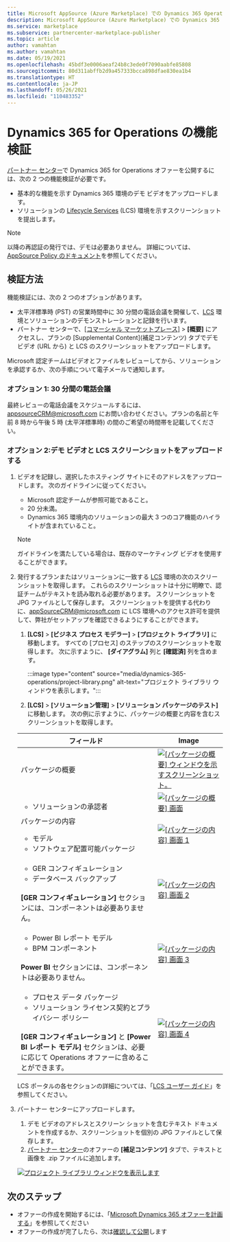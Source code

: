```yaml
---
title: Microsoft AppSource (Azure Marketplace) での Dynamics 365 Operations オファーの機能検証
description: Microsoft AppSource (Azure Marketplace) での Dynamics 365 Operations オファーの機能検証。
ms.service: marketplace
ms.subservice: partnercenter-marketplace-publisher
ms.topic: article
author: vamahtan
ms.author: vamahtan
ms.date: 05/19/2021
ms.openlocfilehash: 45bdf3e0006aeaf24b8c3ede0f7090aabfe85808
ms.sourcegitcommit: 80d311abffb2d9a457333bcca898dfae830ea1b4
ms.translationtype: HT
ms.contentlocale: ja-JP
ms.lasthandoff: 05/26/2021
ms.locfileid: "110483352"
---
```

# <a name="dynamics-365-for-operations-functional-validation"></a>Dynamics 365 for Operations の機能検証

[パートナー センター](https://partner.microsoft.com/dashboard/home)で Dynamics 365 for Operations オファーを公開するには、次の 2 つの機能検証が必要です。

- 基本的な機能を示す Dynamics 365 環境のデモ ビデオをアップロードします。
- ソリューションの [Lifecycle Services](https://lcs.dynamics.com/) (LCS) 環境を示すスクリーンショットを提出します。

> [!NOTE]
> 以降の再認証の発行では、デモは必要ありません。 詳細については、[AppSource Policy のドキュメント](/legal/marketplace/certification-policies#1440-dynamics-365-finance-ops)を参照してください。

## <a name="how-to-validate"></a>検証方法

機能検証には、次の 2 つのオプションがあります。

- 太平洋標準時 (PST) の営業時間中に 30 分間の電話会議を開催して、[LCS](https://lcs.dynamics.com/) 環境とソリューションのデモンストレーションと記録を行います。
- パートナー センターで、[[コマーシャル マーケットプレース]](https://partner.microsoft.com/dashboard/commercial-marketplace/overview) >  **[概要]** にアクセスし、プランの [Supplemental Content]\(補足コンテンツ\) タブでデモ ビデオ (URL から) と LCS のスクリーンショットをアップロードします。

Microsoft 認定チームはビデオとファイルをレビューしてから、ソリューションを承認するか、次の手順について電子メールで通知します。

### <a name="option-1-30-minute-conference-call"></a>オプション 1: 30 分間の電話会議

最終レビューの電話会議をスケジュールするには、[appsourceCRM@microsoft.com](mailto:appsourceCRM@microsoft.com) にお問い合わせください。プランの名前と午前 8 時から午後 5 時 (太平洋標準時) の間のご希望の時間帯を記載してください。

### <a name="option-2-upload-a-demo-video-and-lcs-screenshots"></a>オプション 2:デモ ビデオと LCS スクリーンショットをアップロードする

1. ビデオを記録し、選択したホスティング サイトにそのアドレスをアップロードします。 次のガイドラインに従ってください。

    - Microsoft 認定チームが参照可能であること。
    - 20 分未満。
    - Dynamics 365 環境内のソリューションの最大 3 つのコア機能のハイライトが含まれていること。

    > [!NOTE]
    > ガイドラインを満たしている場合は、既存のマーケティング ビデオを使用することができます。

2. 発行するプランまたはソリューションに一致する [LCS](https://lcs.dynamics.com/) 環境の次のスクリーンショットを取得します。 これらのスクリーンショットは十分に明瞭で、認証チームがテキストを読み取れる必要があります。 スクリーンショットを JPG ファイルとして保存します。 スクリーンショットを提供する代わりに、[appSourceCRM@microsoft.com](mailto:appSourceCRM@microsoft.com) に LCS 環境へのアクセス許可を提供して、弊社がセットアップを確認できるようにすることができます。

    1. **[LCS]**  >  **[ビジネス プロセス モデラー]**  >  **[プロジェクト ライブラリ]** に移動します。 すべての [プロセス] のステップのスクリーンショットを取得します。 次に示すように、 **[ダイアグラム]** 列と **[確認済]** 列を含めます。

       :::image type="content" source="media/dynamics-365-operations/project-library.png" alt-text="プロジェクト ライブラリ ウィンドウを表示します。":::

      2. **[LCS]**  >  **[ソリューション管理]**  >  **[ソリューション パッケージのテスト]** に移動します。 次の例に示すように、パッケージの概要と内容を含むスクリーンショットを取得します。

    | フィールド | Image |
    | --- | --- |
    | パッケージの概要 | [![[パッケージの概要] ウィンドウを示すスクリーンショット。](media/dynamics-365-operations/package-overview-45.png)](media/dynamics-365-operations/package-overview.png#lightbox) |
    | <ul><li>ソリューションの承認者</li></ul> | [![[パッケージの概要] 画面](media/dynamics-365-operations/solution-approvers-45.png)](media/dynamics-365-operations/solution-approvers.png#lightbox) |
    | パッケージの内容<ul><li>モデル</li><li>ソフトウェア配置可能パッケージ</li></ul> | [![[パッケージの内容] 画面 1](media/dynamics-365-operations/package-contents-1-45.png)](media/dynamics-365-operations/package-contents-1.png#lightbox) |
    | <ul><li>GER コンフィギュレーション</li><li>データベース バックアップ</li></ul><br>**[GER コンフィギュレーション]** セクションには、コンポーネントは必要ありません。 | [![[パッケージの内容] 画面 2](media/dynamics-365-operations/package-contents-2-45.png)](media/dynamics-365-operations/package-contents-2.png#lightbox) |
    | <ul><li>Power BI レポート モデル</li><li>BPM コンポーネント</li></ul><br>**Power BI** セクションには、コンポーネントは必要ありません。 | [![[パッケージの内容] 画面 3](media/dynamics-365-operations/package-contents-3-45.png)](media/dynamics-365-operations/package-contents-3.png#lightbox) |
    | <ul><li>プロセス データ パッケージ</li><li>ソリューション ライセンス契約とプライバシー ポリシー</li></ul><br>**[GER コンフィギュレーション]** と **[Power BI レポート モデル]** セクションは、必要に応じて Operations オファーに含めることができます。 | [![[パッケージの内容] 画面 4](media/dynamics-365-operations/package-contents-4-45.png)](media/dynamics-365-operations/package-contents-4.png#lightbox) |

    LCS ポータルの各セクションの詳細については、「[LCS ユーザー ガイド](/dynamics365/fin-ops-core/dev-itpro/lifecycle-services/lcs-user-guide)」を参照してください。

3. パートナー センターにアップロードします。

    1. デモ ビデオのアドレスとスクリーン ショットを含むテキスト ドキュメントを作成するか、スクリーンショットを個別の JPG ファイルとして保存します。
    2. [パートナー センター](https://partner.microsoft.com/dashboard/commercial-marketplace/overview)のオファーの **[補足コンテンツ]** タブで、テキストと画像を .zip ファイルに追加します。

    [![プロジェクト ライブラリ ウィンドウを表示します](media/dynamics-365-operations/supplemental-content.png)](media/dynamics-365-operations/supplemental-content.png#lightbox)

## <a name="next-steps"></a>次のステップ

- オファーの作成を開始するには、「[Microsoft Dynamics 365 オファーを計画する](marketplace-dynamics-365.md)」を参照してください
- オファーの作成が完了したら、次は[確認して公開](dynamics-365-review-publish.md)します
